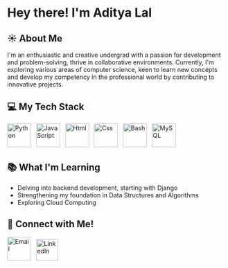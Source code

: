 # Hey there! I'm Aditya Lal

## ☀ About Me

I'm an enthusiastic and creative undergrad with a passion for development and problem-solving, thrive in collaborative environments. Currently, I'm exploring various areas of computer science, keen to learn new concepts and develop my competency in the professional world by contributing to innovative projects. 

## 💻 My Tech Stack

<p align="left">
    <img src="https://www.vectorlogo.zone/logos/python/python-icon.svg" alt="Python" width="55" height="55"/>&nbsp;&nbsp;
    <img src="https://upload.vectorlogo.zone/logos/javascript/images/806c2e30-cf85-4b36-81bb-037049603c34.svg" alt="JavaScript" width="55" height="55"/>&nbsp;&nbsp;
    <img src="https://www.vectorlogo.zone/logos/w3_html5/w3_html5-icon.svg" alt="Html" width="55" height="55"/>&nbsp;&nbsp;
    <img src="https://www.vectorlogo.zone/logos/w3_css/w3_css-icon.svg" alt="Css" width="55" height="55"/>&nbsp;&nbsp;
    <img src="https://upload.wikimedia.org/wikipedia/commons/4/4b/Bash_Logo_Colored.svg" alt="Bash" width="55" height="55"/>&nbsp;&nbsp;
    <img src="https://www.vectorlogo.zone/logos/mysql/mysql-icon.svg" alt="MySQL" width="55" height="55"/>&nbsp;&nbsp;
</p>

## 📚 What I'm Learning

- Delving into backend development, starting with Django
- Strengthening my foundation in Data Structures and Algorithms
- Exploring Cloud Computing

## 📮 Connect with Me!

<p align="left">
    <a href="mailto:aditya17lal@gmail.com"><img src="https://www.vectorlogo.zone/logos/gmail/gmail-icon.svg" alt="Email" width="55" height="55"/></a>&nbsp;&nbsp;
    <a href="https://www.linkedin.com/in/aditya17lal/"><img src="https://www.vectorlogo.zone/logos/linkedin/linkedin-icon.svg" alt="LinkedIn" width="50" height="50"/></a>
</p>

